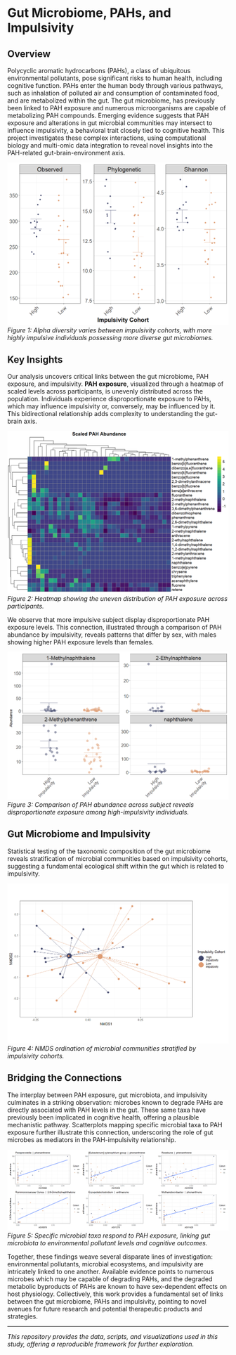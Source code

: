 
# Gut Microbiome, PAHs, and Impulsivity

## Overview

Polycyclic aromatic hydrocarbons (PAHs), a class of ubiquitous environmental pollutants, pose significant risks to human health, including cognitive function. PAHs enter the human body through various pathways, such as inhalation of polluted air and consumption of contaminated food, and are metabolized within the gut. The gut microbiome, has previously been linked to PAH exposure and numerous microorganisms are capable of metabolizing PAH compounds. Emerging evidence suggests that PAH exposure and alterations in gut microbial communities may intersect to influence impulsivity, a behavioral trait closely tied to cognitive health. This project investigates these complex interactions, using computational biology and multi-omic data integration to reveal novel insights into the PAH-related gut-brain-environment axis.

![Alpha diversity and impulsivity](results/alphadiv_impulsivity.png)
*Figure 1: Alpha diversity varies between impulsivity cohorts, with more highly impulsive individuals possessing more diverse gut microbiomes.*

## Key Insights

Our analysis uncovers critical links between the gut microbiome, PAH exposure, and impulsivity. **PAH exposure**, visualized through a heatmap of scaled levels across participants, is unevenly distributed across the population. Individuals experience disproportionate exposure to PAHs, which may influence impulsivity or, conversely, may be influenced by it. This bidirectional relationship adds complexity to understanding the gut-brain axis. 

![PAH Exposure Heatmap](results/scaled_PAH_heatmap.png)
*Figure 2: Heatmap showing the uneven distribution of PAH exposure across participants.*

We  observe that more impulsive subject display disproportionate PAH exposure levels. This connection, illustrated through a comparison of PAH abundance by impulsivity, reveals patterns that differ by sex, with males showing higher PAH exposure levels than females.

![PAHs and impulsivity](results/PAHs_and_impulsivity.png)
*Figure 3: Comparison of PAH abundance across subject reveals disproportionate exposure among high-impulsivity individuals.*

## Gut Microbiome and Impulsivity

Statistical testing of the taxonomic composition of the gut microbiome reveals  stratification of microbial communities based on impulsivity cohorts, suggesting a fundamental ecological shift within the gut which is related to impulsivity.

![Impulsivity NMDS](results/impulsivity_NMDS.png)
*Figure 4: NMDS ordination of microbial communities stratified by impulsivity cohorts.*

## Bridging the Connections

The interplay between PAH exposure, gut microbiota, and impulsivity culminates in a striking observation: microbes known to degrade PAHs are directly associated with PAH levels in the gut. These same taxa have previously been implicated in cognitive health, offering a plausible mechanistic pathway. Scatterplots mapping specific microbial taxa to PAH exposure further illustrate this connection, underscoring the role of gut microbes as mediators in the PAH-impulsivity relationship.

![Scatterplots linking PAHs to microbial taxa](results/pah_microbe_scatterplots.png)
*Figure 5: Specific microbial taxa respond to PAH exposure, linking gut microbiota to environmental pollutant levels and cognitive outcomes.*

Together, these findings weave several disparate lines of investigation: environmental pollutants, microbial ecosystems, and impulsivity are intricately linked to one another. Available evidence points to numerous microbes which may be capable of degrading PAHs, and the degraded metabolic byproducts of PAHs are known to have sex-dependent effects on host physiology. Collectively, this work provides a fundamental set of links between the gut microbiome, PAHs and impulsivity, pointing to novel avenues for future research and potential therapeutic products and strategies.

---

*This repository provides the data, scripts, and visualizations used in this study, offering a reproducible framework for further exploration.*

